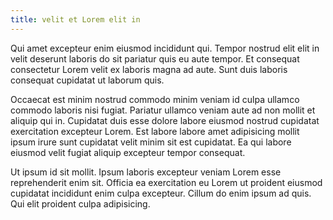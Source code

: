 ```yaml
---
title: velit et Lorem elit in
---
```


Qui amet excepteur enim eiusmod incididunt qui. Tempor nostrud elit elit in velit deserunt laboris do sit pariatur quis eu aute tempor. Et consequat consectetur Lorem velit ex laboris magna ad aute. Sunt duis laboris consequat cupidatat ut laborum quis.

Occaecat est minim nostrud commodo minim veniam id culpa ullamco commodo laboris nisi fugiat. Pariatur ullamco veniam aute ad non mollit et aliquip qui in. Cupidatat duis esse dolore labore eiusmod nostrud cupidatat exercitation excepteur Lorem. Est labore labore amet adipisicing mollit ipsum irure sunt cupidatat velit minim sit est cupidatat. Ea qui labore eiusmod velit fugiat aliquip excepteur tempor consequat.

Ut ipsum id sit mollit. Ipsum laboris excepteur veniam Lorem esse reprehenderit enim sit. Officia ea exercitation eu Lorem ut proident eiusmod cupidatat incididunt enim culpa excepteur. Cillum do enim ipsum ad quis. Qui elit proident culpa adipisicing.